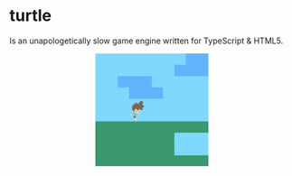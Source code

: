# turtle
Is an unapologetically slow game engine written for TypeScript &amp; HTML5.

<p align="center">
    <img src="assets/docs/democlip_1.gif" width="200px"/>
</p>
